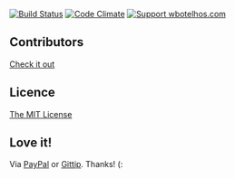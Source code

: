 [![Build Status](https://img.shields.io/travis/wbotelhos/iniciando-com-testes-ruby-usando-rspec/master.svg)](https://travis-ci.org/wbotelhos/iniciando-com-testes-ruby-usando-rspec "Travis CI")
[![Code Climate](https://codeclimate.com/github/wbotelhos/iniciando-com-testes-ruby-usando-rspec.png)](https://codeclimate.com/github/wbotelhos/iniciando-com-testes-ruby-usando-rspec "Code Climate")
[![Support wbotelhos.com](http://img.shields.io/gittip/wbotelhos.svg)](https://www.gittip.com/wbotelhos "Git Tip")

## Contributors

[Check it out](http://github.com/wbotelhos/iniciando-com-testes-ruby-usando-rspec/graphs/contributors)

## Licence

[The MIT License](http://opensource.org/licenses/MIT)

## Love it!

Via [PayPal](https://www.paypal.com/cgi-bin/webscr?cmd=_donations&business=X8HEP2878NDEG&item_name=wbotelhos.com) or [Gittip](http://www.gittip.com/wbotelhos). Thanks! (:
